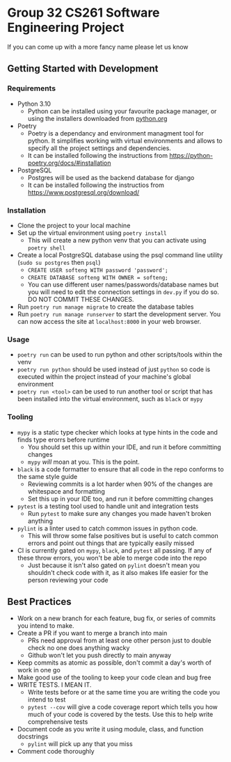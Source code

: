 # Group 32 CS261 Software Engineering Project

If you can come up with a more fancy name please let us know

## Getting Started with Development

### Requirements

- Python 3.10
  - Python can be installed using your favourite package manager, or using the installers downloaded from [python.org](https://www.python.org/downloads/)
- Poetry
  - Poetry is a dependancy and environment managment tool for python. It simplifies working with virtual environments and allows to specify all the project settings and dependencies.
  - It can be installed following the instructions from <https://python-poetry.org/docs/#installation>
- PostgreSQL
  - Postgres will be used as the backend database for django
  - It can be installed following the instructios from <https://www.postgresql.org/download/>

### Installation

- Clone the project to your local machine
- Set up the virtual environment using `poetry install`
  - This will create a new python venv that you can activate using `poetry shell`
- Create a local PostgreSQL database using the psql command line utility (`sudo su postgres` then  `psql`)
  - `CREATE USER softeng WITH password 'password';`
  - `CREATE DATABASE softeng WITH OWNER = softeng;`
  - You can use different user names/passwords/database names but you will need to edit the connection settings in `dev.py` if you do so. DO NOT COMMIT THESE CHANGES.
- Run `poetry run manage migrate` to create the database tables
- Run `poetry run manage runserver` to start the development server. You can now access the site at `localhost:8000` in your web browser.

### Usage

- `poetry run` can be used to run python and other scripts/tools within the venv
- `poetry run python` should be used instead of just `python` so code is executed within the project instead of your machine's global environment
- `poetry run <tool>` can be used to run another tool or script that has been installed into the virtual environment, such as `black` or `mypy`

### Tooling

- `mypy` is a static type checker which looks at type hints in the code and finds type erorrs before runtime
  - You should set this up within your IDE, and run it before committing changes
  - `mypy` _will_ moan at you. This is the point.
- `black` is a code formatter to ensure that all code in the repo conforms to the same style guide
  - Reviewing commits is a lot harder when 90% of the changes are whitespace and formatting
  - Set this up in your IDE too, and run it before committing changes
- `pytest` is a testing tool used to handle unit and integration tests
  - Run `pytest` to make sure any changes you made haven't broken anything
- `pylint` is a linter used to catch common issues in python code.
  - This will throw some false positives but is useful to catch common errors and point out things that are typically easily missed
- CI is currently gated on `mypy`, `black`, and `pytest` all passing. If any of these throw errors, you won't be able to merge code into the repo
  - Just because it isn't also gated on `pylint` doesn't mean you shouldn't check code with it, as it also makes life easier for the person reviewing your code

## Best Practices

- Work on a new branch for each feature, bug fix, or series of commits you intend to make.
- Create a PR if you want to merge a branch into main
  - PRs need approval from at least one other person just to double check no one does anything wacky
  - Github won't let you push directly to main anyway
- Keep commits as atomic as possible, don't commit a day's worth of work in one go
- Make good use of the tooling to keep your code clean and bug free
- WRITE TESTS. I MEAN IT.
  - Write tests before or at the same time you are writing the code you intend to test
  - `pytest --cov` will give a code coverage report which tells you how much of your code is covered by the tests. Use this to help write comprehensive tests
- Document code as you write it using module, class, and function docstrings
  - `pylint` will pick up any that you miss
- Comment code thoroughly
